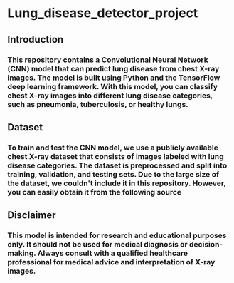 # Lung_disease_detector_project

## Introduction
### This repository contains a Convolutional Neural Network (CNN) model that can predict lung disease from chest X-ray images. The model is built using Python and the TensorFlow deep learning framework. With this model, you can classify chest X-ray images into different lung disease categories, such as pneumonia, tuberculosis, or healthy lungs.

## Dataset
### To train and test the CNN model, we use a publicly available chest X-ray dataset that consists of images labeled with lung disease categories. The dataset is preprocessed and split into training, validation, and testing sets. Due to the large size of the dataset, we couldn't include it in this repository. However, you can easily obtain it from the following source
### 

## Disclaimer
### This model is intended for research and educational purposes only. It should not be used for medical diagnosis or decision-making. Always consult with a qualified healthcare professional for medical advice and interpretation of X-ray images.
